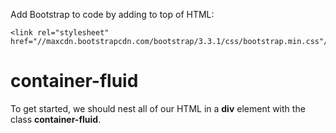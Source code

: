 Add Bootstrap to code by adding to top of HTML:


```
<link rel="stylesheet" href="//maxcdn.bootstrapcdn.com/bootstrap/3.3.1/css/bootstrap.min.css"/>
```

# container-fluid
To get started, we should nest all of our HTML in a **div** element with the class **container-fluid**.
